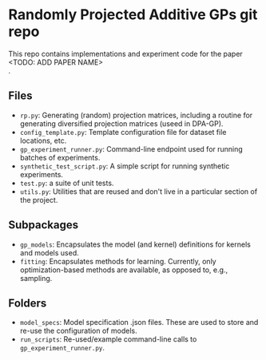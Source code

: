 # Randomly Projected Additive GPs git repo

This repo contains implementations and experiment code for the paper <br>\<TODO: ADD PAPER NAME\></br>. 

## Files

* `rp.py`: Generating (random) projection matrices, including a routine for generating diversified projection matrices (useed in DPA-GP).
* `config_template.py`: Template configuration file for dataset file locations, etc. 
* `gp_experiment_runner.py`: Command-line endpoint used for running batches of experiments. 
* `synthetic_test_script.py`: A simple script for running synthetic experiments.
* `test.py`: a suite of unit tests.
* `utils.py`: Utilities that are reused and don't live in a particular section of the project.

## Subpackages
* `gp_models`: Encapsulates the model (and kernel) definitions for kernels and models used.
* `fitting`: Encapsulates methods for learning. Currently, only optimization-based methods are available, as opposed to, e.g., sampling.

## Folders
* `model_specs`: Model specification .json files. These are used to store and re-use the configuration of models.
* `run_scripts`: Re-used/example command-line calls to `gp_experiment_runner.py`.


